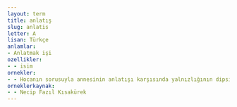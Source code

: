 ```yaml
---
layout: term
title: anlatış
slug: anlatis
letter: A
lisan: Türkçe
anlamlar:
- Anlatmak işi
ozellikler:
- - isim
ornekler:
- - Hocanın sorusuyla annesinin anlatışı karşısında yalnızlığının dipsizliğini bir kere daha ölçmüştü.
orneklerkaynak:
- - Necip Fazıl Kısakürek
---
```

